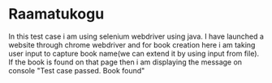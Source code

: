 # Raamatukogu
In this test case i am using selenium webdriver using java. I have launched a website through chrome webdriver and for book creation here i am taking user input to capture book name(we can extend it by using input from file). If the book is found on that page then i am displaying the message on console "Test case passed. Book found"
